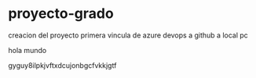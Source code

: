 # proyecto-grado
creacion del proyecto
primera vincula de azure devops a github a local pc

hola mundo

gyguy8ilpkjvftxdcujonbgcfvkkjgtf
